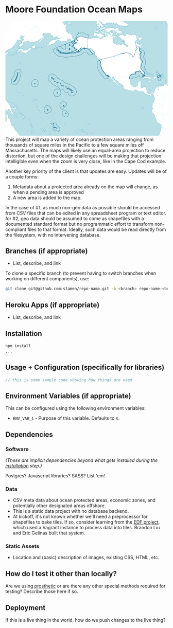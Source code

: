 # Moore Foundation Ocean Maps

![image](screenshot.png)
This project will map a variety of ocean protection areas ranging from thousands of square miles in the Pacific to a few square miles off Massachusetts. The maps will likely use an equal-area projection to reduce distortion, but one of the design challenges will be making that projection intelligible even when the zoom is very close, like in the Cape Cod example.

Another key priority of the client is that  updates are easy. Updates will be of a couple forms:

1. Metadata about a protected area already on the map will change, as when a pending area is approved
2. A new area is added to the map.

In the case of #1, as much non-geo data as possible should be accessed from CSV files that can be edited in any spreadsheet program or text editor. for #2, geo data should be assumed to come as shapefiles with a documented standard format but no programmatic effort to transform non-compliant files to that format. Ideally, such data would be read directly from the filesystem, with no intervening database.

## Branches (if appropriate)

* List, describe, and link

To clone a specific branch (to prevent having to switch branches when working
on different components), use:

```bash
git clone git@github.com:stamen/repo-name.git -b <branch> repo-name-<branch>
```

## Heroku Apps (if appropriate)

* List, describe, and link

## Installation

```bash
npm install
...
```

## Usage + Configuration (specifically for libraries)

```javascript
// this is some sample code showing how things are used
```

## Environment Variables (if appropriate)

This can be configured using the following environment variables:

* `ENV_VAR_1` - Purpose of this variable. Defaults to _x_.

## Dependencies

### Software

_(These are implicit dependencies beyond what gets installed during the [installation](#Installation) step.)_

Postgres? Javascript libraries? SASS? List 'em!

### Data

* CSV meta data about ocean protected areas, economic zones, and potentially other designated areas offshore.
* This is a static data project with no database backend.
* At kickoff, it's not known whether we'll need a preprocessor for shapefiles to bake tiles. If so, consider learning from the [EDF project](https://github.com/stamen/edf), which used a Vagrant instance to process data into tiles. Brandon Liu and Eric Gelinas built that system.

### Static Assets

* Location and (basic) description of images, existing CSS, HTML, etc.

## How do I test it other than locally?

Are we using [prosthetic](https://github.com/stamen/prosthetic) or are there any other special methods required for testing? Describe those here if so.

## Deployment

If this is a live thing in the world, how do we push changes to the live thing?